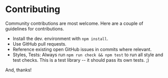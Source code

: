Contributing
============

Community contributions are most welcome. Here are a couple of guidelines for
contributions.

* Install the dev. environment with `npm install`.
* Use GitHub pull requests.
* Reference existing open GitHub issues in commits where relevant.
* Styles, Tests: Always run `npm run check && npm test` to run all style and test
  checks. This is a test library -- it should pass its own tests. ;)

And, thanks!

